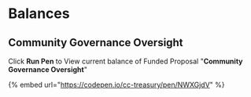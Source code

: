 # Balances

## Community Governance Oversight

Click **Run Pen** to View current balance of Funded Proposal "**Community Governance Oversight**"

{% embed url="https://codepen.io/cc-treasury/pen/NWXGjdV" %}
